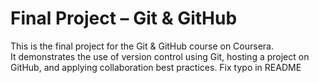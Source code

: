 # Final Project – Git & GitHub

This is the final project for the Git & GitHub course on Coursera.  
It demonstrates the use of version control using Git, hosting a project on GitHub, and applying collaboration best practices.
Fix typo in README
